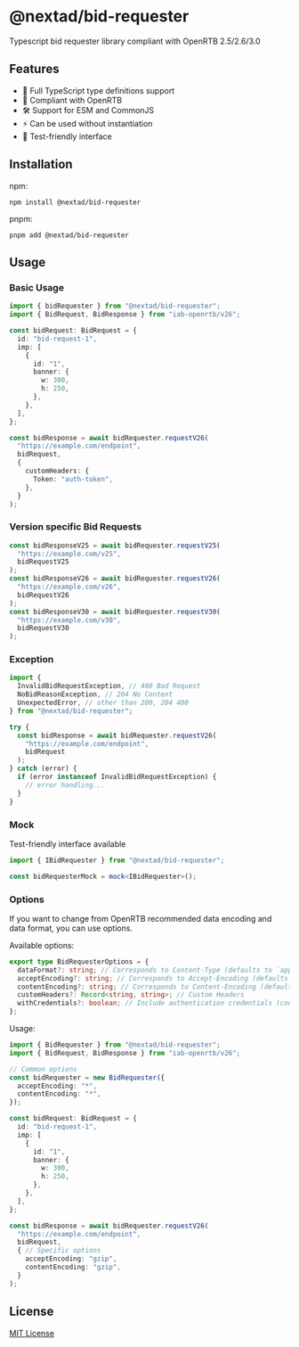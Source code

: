 # @nextad/bid-requester

Typescript bid requester library compliant with OpenRTB 2.5/2.6/3.0

## Features

- 🎯 Full TypeScript type definitions support
- 📝 Compliant with OpenRTB
- 🛠️ Support for ESM and CommonJS
- ⚡ Can be used without instantiation
- 🧪 Test-friendly interface

## Installation

npm:

```
npm install @nextad/bid-requester
```

pnpm:

```
pnpm add @nextad/bid-requester
```

## Usage

### Basic Usage

```typescript
import { bidRequester } from "@nextad/bid-requester";
import { BidRequest, BidResponse } from "iab-openrtb/v26";

const bidRequest: BidRequest = {
  id: "bid-request-1",
  imp: [
    {
      id: "1",
      banner: {
        w: 300,
        h: 250,
      },
    },
  ],
};

const bidResponse = await bidRequester.requestV26(
  "https://example.com/endpoint",
  bidRequest,
  {
    customHeaders: {
      Token: "auth-token",
    },
  }
);
```

### Version specific Bid Requests

```typescript
const bidResponseV25 = await bidRequester.requestV25(
  "https://example.com/v25",
  bidRequestV25
);
const bidResponseV26 = await bidRequester.requestV26(
  "https://example.com/v26",
  bidRequestV26
);
const bidResponseV30 = await bidRequester.requestV30(
  "https://example.com/v30",
  bidRequestV30
);
```

### Exception

```typescript
import {
  InvalidBidRequestException, // 400 Bad Request
  NoBidReasonException, // 204 No Content
  UnexpectedError, // other than 200, 204 400
} from "@nextad/bid-requester";

try {
  const bidResponse = await bidRequester.requestV26(
    "https://example.com/endpoint",
    bidRequest
  );
} catch (error) {
  if (error instanceof InvalidBidRequestException) {
    // error handling...
  }
}
```

### Mock

Test-friendly interface available

```typescript
import { IBidRequester } from "@nextad/bid-requester";

const bidRequesterMock = mock<IBidRequester>();
```

### Options

If you want to change from OpenRTB recommended data encoding and data format, you can use options.

Available options:

```typescript
export type BidRequesterOptions = {
  dataFormat?: string; // Corresponds to Content-Type (defaults to `application/json`)
  acceptEncoding?: string; // Corresponds to Accept-Encoding (defaults to `gzip`)
  contentEncoding?: string; // Corresponds to Content-Encoding (default to `gzip`)
  customHeaders?: Record<string, string>; // Custom Headers
  withCredentials?: boolean; // Include authentication credentials (cookies, TLS client certs)
};
```

Usage:

```typescript
import { BidRequester } from "@nextad/bid-requester";
import { BidRequest, BidResponse } from "iab-openrtb/v26";

// Common options
const bidRequester = new BidRequester({
  acceptEncoding: "*",
  contentEncoding: "*",
});

const bidRequest: BidRequest = {
  id: "bid-request-1",
  imp: [
    {
      id: "1",
      banner: {
        w: 300,
        h: 250,
      },
    },
  ],
};

const bidResponse = await bidRequester.requestV26(
  "https://example.com/endpoint",
  bidRequest,
  { // Specific options
    acceptEncoding: "gzip",
    contentEncoding: "gzip",
  }
);
```

## License

[MIT License](./LICENSE)
